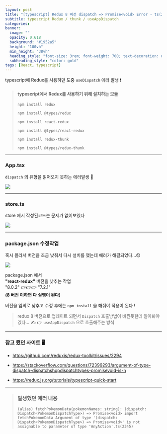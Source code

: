 ```yaml
---
layout: post
title: "[typescript] Redux 8 버전 dispatch => Promise<void> Error - ts(2345)"
subtitle: typescript Redux / thunk / useAppDispatch
categories: 
banner:
  image: ""
  opacity: 0.618
  background: "#1952a5"
  height: "100vh"
  min_height: "38vh"
  heading_style: "font-size: 3rem; font-weight: 700; text-decoration: underline"
  subheading_style: "color: gold"
tags: [React, typescript]
---
```


typescript에 Redux를 사용하던 도중 `useDispatch` 에러 발생 ❗

> #### typescript에서 Redux를 사용하기 위해 설치하는 모듈
>
> `npm install redux`
>
> `npm install @types/redux`
>
> `npm install react-redux`
>
> `npm install @types/react-redux`
>
> `npm install redux-thunk`
>
> `npm install @types/redux-thunk`
---

### App.tsx

`dispatch` 의 유형을 읽어오지 못하는 에러발생 💫

![](https://velog.velcdn.com/images/-__-/post/b7ac79a8-2abc-4b65-8283-5de0ae42b55d/image.png)

---

### store.ts

store 에서 작성된코드는 문제가 없어보였다

![](https://velog.velcdn.com/images/-__-/post/fec5be63-9c19-4d72-bfff-8631db96abfd/image.png)

---

### package.json 수정작업

혹시 몰라서 버전을 조금 낮춰서 다시 설치를 했는데
에러가 해결되었다...😓

![](https://velog.velcdn.com/images/-__-/post/a7b6d83e-67ff-4f6e-bab0-27b0ca556225/image.png)

package.json 에서<br>
**"react-redux"** 버전을 낮추는 작업<br>
"8.0.2" 👉👉👉 "7.2.1"<br>
**(8 버전 이하면 다 실행이 된다)**<br>

버전을 임의로 낮추고 수정 후에는 `npm install` 을 해줘야 적용이 된다 !

> redux 8 버전으로 업데이트 되면서 `Dispatch` 호출방법이 바뀐듯한데 알아봐야겠다... ✍
> 👉 `useAppDispatch` 으로 호출해주는 방식
---

### 참고 했던 사이트 🖥

- https://github.com/reduxjs/redux-toolkit/issues/2294

- https://stackoverflow.com/questions/72396293/argument-of-type-dispatch-dispatchshopdispatchtypes-promisevoid-is-n

- https://redux.js.org/tutorials/typescript-quick-start

---

> ### 발생했던 에러 내용
>
> `(alias) fetchPokemonData(pokemonNames: string): (dispatch: Dispatch<PokemonDispatchType>) => Promise<void> import fetchPokemonData Argument of type '(dispatch: Dispatch<PokemonDispatchType>) => Promise<void>' is not assignable to parameter of type 'AnyAction'.ts(2345)`